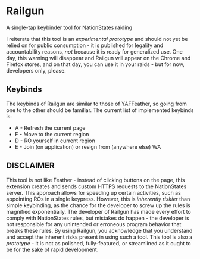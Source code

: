 # Railgun

A single-tap keybinder tool for NationStates raiding

I reiterate that this tool is an *experimental prototype* and should not yet be relied on for public consumption - it is published for legality and accountability reasons, *not* because it is ready for generalized use. One day, this warning will disappear and Railgun will appear on the Chrome and Firefox stores, and on that day, you can use it in your raids - but for now, developers only, please.

## Keybinds
The keybinds of Railgun are similar to those of YAFFeather, so going from one to the other should be familiar. 
The current list of implemented keybinds is: 

- A - Refresh the current page
- F - Move to the current region
- D - RO yourself in current region
- E - Join (on application) or resign from (anywhere else) WA

## DISCLAIMER

This tool is not like Feather - instead of clicking buttons on the page, this extension creates and sends custom HTTPS requests to the NationStates server. 
This approach allows for speeding up certain activities, such as appointing ROs in a single keypress. However, this is *inherently riskier* than simple keybinding, as the chance for the developer to screw up the rules is magnified exponentially.
The developer of Railgun has made every effort to comply with NationStates rules, but mistakes do happen - the developer is not responsible for any unintended or erroneous program behavior that breaks these rules. By using Railgun, you acknowledge that you understand and accept the inherent risks present in using such a tool.
This tool is also a *prototype* - it is not as polished, fully-featured, or streamlined as it ought to be for the sake of rapid development.
